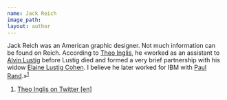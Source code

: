 ```yaml
---
name: Jack Reich
image_path:
layout: author
---
```

Jack Reich was an American graphic designer. Not much information can be found on Reich. According to <a class="text-reg-link" href="https://www.theoinglis.co.uk">Theo Inglis</a>, he «worked as an assistant to <a class="text-cat-link author" href="/authors/Alvin Lustig/">Alvin Lustig</a> before Lustig died and formed a very brief partnership with his widow <a class="text-cat-link author" href="/authors/Elaine Lustig Cohen/">Elaine Lustig Cohen</a>. I believe he later worked for IBM with <a class="text-cat-link author" href="/authors/Paul Rand/">Paul Rand</a>.»<sup><a class="fn-down" id="fn1-a" href="#fn1-b">1</a></sup>

<ol class="footnotes">
<li><a class="fn-link" href="https://twitter.com/theo_inglis/status/1113424334415106049">Theo Inglis on Twitter [en]</a></li>
</ol>
